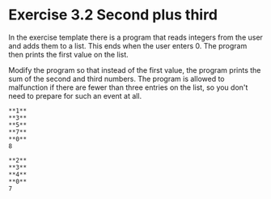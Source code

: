 # Exercise 3.2 Second plus third

In the exercise template there is a program that reads integers from the user and adds them to a list. This ends when the user enters 0. The program then prints the first value on the list.

Modify the program so that instead of the first value, the program prints the sum of the second and third numbers. The program is allowed to malfunction if there are fewer than three entries on the list, so you don't need to prepare for such an event at all.

```plaintext
**1**
**3**
**5**
**7**
**0**
8
```

```plaintext
**2**
**3**
**4**
**0**
7
```
